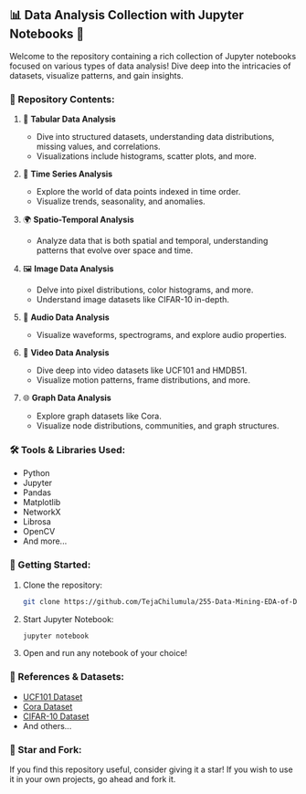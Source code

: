 
## 📊 Data Analysis Collection with Jupyter Notebooks 📓

Welcome to the repository containing a rich collection of Jupyter notebooks focused on various types of data analysis! Dive deep into the intricacies of datasets, visualize patterns, and gain insights.

### 📂 Repository Contents:

1. 📑 **Tabular Data Analysis**
    - Dive into structured datasets, understanding data distributions, missing values, and correlations.
    - Visualizations include histograms, scatter plots, and more.
    
2. 🌊 **Time Series Analysis**
    - Explore the world of data points indexed in time order.
    - Visualize trends, seasonality, and anomalies.
    
3. 🌍 **Spatio-Temporal Analysis**
    - Analyze data that is both spatial and temporal, understanding patterns that evolve over space and time.
    
4. 🖼️ **Image Data Analysis**
    - Delve into pixel distributions, color histograms, and more.
    - Understand image datasets like CIFAR-10 in-depth.
    
5. 🎵 **Audio Data Analysis**
    - Visualize waveforms, spectrograms, and explore audio properties.
    
6. 🎥 **Video Data Analysis**
    - Dive deep into video datasets like UCF101 and HMDB51.
    - Visualize motion patterns, frame distributions, and more.
    
7. 🌐 **Graph Data Analysis**
    - Explore graph datasets like Cora.
    - Visualize node distributions, communities, and graph structures.

### 🛠️ Tools & Libraries Used:

- Python
- Jupyter
- Pandas
- Matplotlib
- NetworkX
- Librosa
- OpenCV
- And more...

### 🚀 Getting Started:

1. Clone the repository: 
    ```bash
    git clone https://github.com/TejaChilumula/255-Data-Mining-EDA-of-Different-data-types
    ```
2. Start Jupyter Notebook:
    ```bash
    jupyter notebook
    ```
3. Open and run any notebook of your choice!

### 🔗 References & Datasets:

- [UCF101 Dataset](https://www.crcv.ucf.edu/data/UCF101.php)
- [Cora Dataset](http://linqs.soe.ucsc.edu/data)
- [CIFAR-10 Dataset](https://www.cs.toronto.edu/~kriz/cifar.html)
- And others...


### 🌟 Star and Fork:

If you find this repository useful, consider giving it a star! If you wish to use it in your own projects, go ahead and fork it.
